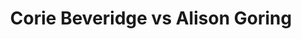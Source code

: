 ---
title: Corie Beveridge vs Alison Goring
player1:
  name: Beveridge, Corie
  percent: 64
  wins: 0
  losses: 1
player2:
  name: Goring, Alison
  percent: 81
  wins: 1
  losses: 0
games:
- player1:
    team: CA
    position: Second
    percent: 64
    win: 0
    loss: 1
  player2:
    team: 'ON'
    position: Fourth
    percent: 81
    win: 1
    loss: 0
  event: Hearts
  year: 1997
  draw: Round Robin(8)
  score: CA 5 - ON 8
- player1:
    team: BOD
    position: Second
    percent: 74
    win: 1
    loss: 0
  player2:
    team: GOR
    position: Fourth
    percent: 64
    win: 0
    loss: 1
  event: Trials (Women)
  year: 1997
  draw: Round Robin(6)
  score: GOR 5 - BOD 6
---